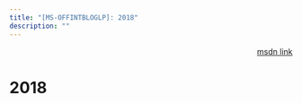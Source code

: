 ```yaml
---
title: "[MS-OFFINTBLOGLP]: 2018"
description: ""
---
```


<p align="right"><a href="https://msdn.microsoft.com/en-us/library/5e1d90ed-5a99-4668-9157-e4465889ab98">msdn link</a></p>
 <h1 class="heading">2018</h1>
